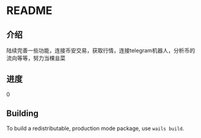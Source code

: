 # README

## 介绍
陆续完善一些功能，连接币安交易，获取行情，连接telegram机器人，分析币的流向等等，努力当棵韭菜

## 进度
0


## Building

To build a redistributable, production mode package, use `wails build`.
